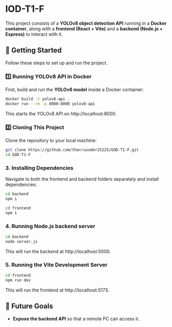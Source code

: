 # IOD-T1-F

This project consists of a **YOLOv8 object detection API** running in a **Docker container**, along with a **frontend (React + Vite)** and a **backend (Node.js + Express)** to interact with it.

## 🚀 Getting Started

Follow these steps to set up and run the project.

### 1️⃣ Running YOLOv8 API in Docker

First, build and run the **YOLOv8 model** inside a Docker container:

```sh
docker build -t yolov8-api .
docker run --rm -p 8000:8000 yolov8-api
```

This starts the YOLOv8 API on http://localhost:8000.

### 2️⃣ Cloning This Project

Clone the repository to your local machine:

```sh
git clone https://github.com/thecrusader25225/GOD-T1-F.git
cd GOD-T1-F
```

### 3️. Installing Dependencies

Navigate to both the frontend and backend folders separately and install dependencies:

```sh
cd backend
npm i
```
```sh
cd frontend
npm i
```

### 4. Running Node.js backend server

```sh
cd backend
node server.js
```

This will run the backend at http://localhost:5000.

### 5. Running the Vite Development Server

```sh
cd frontend
npm run dev
```

This will run the frontend at http://localhost:5173.

## 🔮 Future Goals

- **Expose the backend API** so that a remote PC can access it.
